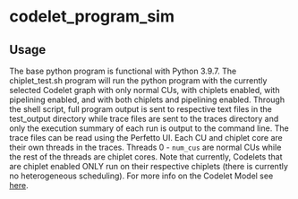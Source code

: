 # codelet\_program\_sim

## Usage

The base python program is functional with Python 3.9.7. The chiplet\_test.sh
program will run the python program with the currently selected Codelet graph
with only normal CUs, with chiplets enabled, with pipelining enabled, and with
both chiplets and pipelining enabled. Through the shell script, full program
output is sent to respective text files in the test\_output directory while
trace files are sent to the traces directory and only the execution summary
of each run is output to the command line. The trace files can be read
using the Perfetto UI. Each CU and chiplet core are their own threads in
the traces. Threads 0 - `num_cus` are normal CUs while the rest of the
threads are chiplet cores. Note that currently, Codelets that are chiplet
enabled ONLY run on their respective chiplets (there is currently no
heterogeneous scheduling). For more info on the Codelet Model see
[here](https://www.capsl.udel.edu/codelets.shtml).
